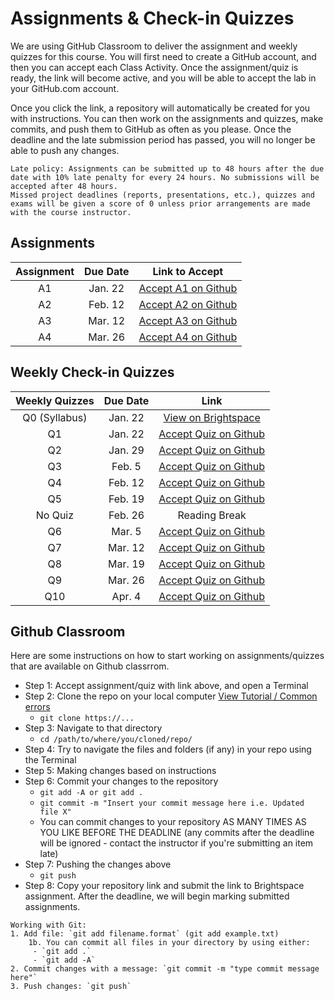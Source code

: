 # Assignments & Check-in Quizzes

We are using GitHub Classroom to deliver the assignment and weekly quizzes for this course.
You will first need to create a GitHub account, and then you can accept each Class Activity.
Once the assignment/quiz is ready, the link will become active, and you will be able to accept the lab in your GitHub.com account.

Once you click the link, a repository will automatically be created for you with instructions.
You can then work on the assignments and quizzes, make commits, and push them to GitHub as often as you please.
Once the deadline and the late submission period has passed, you will no longer be able to push any changes.

```{tip}
Late policy: Assignments can be submitted up to 48 hours after the due date with 10% late penalty for every 24 hours. No submissions will be accepted after 48 hours. 
Missed project deadlines (reports, presentations, etc.), quizzes and exams will be given a score of 0 unless prior arrangements are made with the course instructor.
```

## Assignments 

| Assignment |    Due Date     |      Link to Accept     |
|:----------:|:---------------:|:-----------------------:|
|     A1     |     Jan. 22     | [Accept A1 on Github](https://classroom.github.com/a/Esve9AkZ) |
|     A2     |    Feb. 12      | [Accept A2 on Github](https://classroom.github.com/a/exuHPdJw) |
|     A3     |     Mar. 12     | [Accept A3 on Github](https://classroom.github.com/a/i5vUHf1x) |
|     A4     |     Mar. 26     | [Accept A4 on Github](https://classroom.github.com/a/MocjZsmu) |

## Weekly Check-in Quizzes

| Weekly Quizzes | Due Date |                                              Link                                               |
|:--------------:|:--------:|:-----------------------------------------------------------------------------------------------:|
| Q0 (Syllabus)  | Jan. 22  | [View on Brightspace](https://d2l.langara.bc.ca/d2l/le/content/222094/viewContent/3565023/View) |
|       Q1       | Jan. 22  |                [Accept Quiz on Github](https://classroom.github.com/a/WKss8HdK)                 |
|       Q2       | Jan. 29  |                [Accept Quiz on Github](https://classroom.github.com/a/0ovsxtyw)                 |
|       Q3       |  Feb. 5  |                [Accept Quiz on Github](https://classroom.github.com/a/PDIkDMhm)                 |
|       Q4       | Feb. 12  |                [Accept Quiz on Github](https://classroom.github.com/a/VB0PzIy9)                 |
|       Q5       | Feb. 19  |                [Accept Quiz on Github](https://classroom.github.com/a/Q_Z7YH6J)                 |
|    No Quiz     | Feb. 26  |                                          Reading Break                                          |
|       Q6       | Mar. 5   |                [Accept Quiz on Github](https://classroom.github.com/a/lIlYxAHh)                 |
|       Q7       | Mar. 12  |                [Accept Quiz on Github](https://classroom.github.com/a/_QLSbkky)                 |
|       Q8       | Mar. 19  |                [Accept Quiz on Github](https://classroom.github.com/a/EQwHeorm)                 |
|       Q9       | Mar. 26  |                [Accept Quiz on Github](https://classroom.github.com/a/EttcOh3M)                 |
|      Q10       |  Apr. 4  |                [Accept Quiz on Github](https://classroom.github.com/a/h0VoaXUM)                 |

## Github Classroom

Here are some instructions on how to start working on assignments/quizzes that are available on Github classrrom.

- Step 1: Accept assignment/quiz with link above, and open a Terminal
- Step 2: Clone the repo on your local computer [View Tutorial / Common errors](https://docs.github.com/en/repositories/creating-and-managing-repositories/cloning-a-repository)
  - `git clone https://...`
- Step 3: Navigate to that directory 
  - `cd /path/to/where/you/cloned/repo/`
- Step 4: Try to navigate the files and folders (if any) in your repo using the Terminal
- Step 5: Making changes based on instructions 
- Step 6: Commit your changes to the repository 
  - `git add -A or git add .`
  - `git commit -m "Insert your commit message here i.e. Updated file X"`
  - You can commit changes to your repository AS MANY TIMES AS YOU LIKE BEFORE THE DEADLINE (any commits after the deadline will be ignored - contact the instructor if you're submitting an item late)
- Step 7: Pushing the changes above
  - `git push` 
- Step 8: Copy your repository link and submit the link to Brightspace assignment. After the deadline, we will begin marking submitted assignments. 



```{tip}
Working with Git:
1. Add file: `git add filename.format` (git add example.txt) 
    1b. You can commit all files in your directory by using either:
     - `git add .`
     - `git add -A`
2. Commit changes with a message: `git commit -m "type commit message here"`
3. Push changes: `git push`
```
